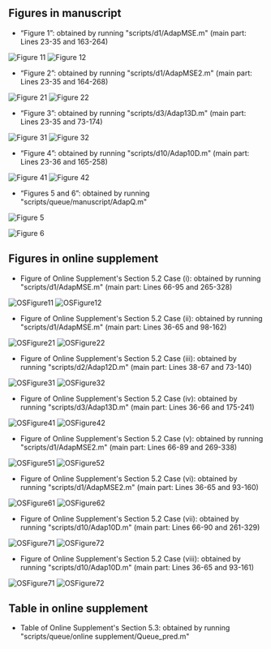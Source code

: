 ## Figures in manuscript
*   “Figure 1”: obtained by running "scripts/d1/AdapMSE.m" (main part: Lines 23-35 and 163-264)

![Figure 11](Figure1(1).png)
![Figure 12](Figure1(2).png)

*   “Figure 2”: obtained by running "scripts/d1/AdapMSE2.m" (main part: Lines 23-35 and 164-268)

![Figure 21](Figure2(1).png)
![Figure 22](Figure2(2).png)

*   “Figure 3”: obtained by running "scripts/d3/Adap13D.m" (main part: Lines 23-35 and 73-174)

![Figure 31](Figure3(1).png)
![Figure 32](Figure3(2).png)

*   “Figure 4”: obtained by running "scripts/d10/Adap10D.m" (main part: Lines 23-36 and 165-258)

![Figure 41](Figure4(1).png)
![Figure 42](Figure4(2).png)

*   “Figures 5 and 6”: obtained by running "scripts/queue/manuscript/AdapQ.m" 

![Figure 5](Figure5.png)

![Figure 6](Figure6.png)


## Figures in online supplement

*   Figure of Online Supplement's Section 5.2 Case (i): obtained by running "scripts/d1/AdapMSE.m" (main part: Lines 66-95 and 265-328)

![OSFigure11](OS52Case1(1).png)
![OSFigure12](OS52Case1(2).png)

*   Figure of Online Supplement's Section 5.2 Case (ii): obtained by running "scripts/d1/AdapMSE.m" (main part: Lines 36-65 and 98-162)

![OSFigure21](OS52Case2(1).png)
![OSFigure22](OS52Case2(2).png)

*   Figure of Online Supplement's Section 5.2 Case (iii): obtained by running "scripts/d2/Adap12D.m" (main part: Lines 38-67 and 73-140)

![OSFigure31](OS52Case3(1).png)
![OSFigure32](OS52Case3(2).png)

*   Figure of Online Supplement's Section 5.2 Case (iv): obtained by running "scripts/d3/Adap13D.m" (main part: Lines 36-66 and 175-241)

![OSFigure41](OS52Case4(1).png)
![OSFigure42](OS52Case4(2).png)

*   Figure of Online Supplement's Section 5.2 Case (v): obtained by running "scripts/d1/AdapMSE2.m" (main part: Lines 66-89 and 269-338)

![OSFigure51](OS52Case5(1).png)
![OSFigure52](OS52Case5(2).png)

*   Figure of Online Supplement's Section 5.2 Case (vi): obtained by running "scripts/d1/AdapMSE2.m" (main part: Lines 36-65 and 93-160)

![OSFigure61](OS52Case6(1).png)
![OSFigure62](OS52Case6(2).png)

*   Figure of Online Supplement's Section 5.2 Case (vii): obtained by running "scripts/d10/Adap10D.m" (main part: Lines 66-90 and 261-329)

![OSFigure71](OS52Case7(1).png)
![OSFigure72](OS52Case7(2).png)

*   Figure of Online Supplement's Section 5.2 Case (viii): obtained by running "scripts/d10/Adap10D.m" (main part: Lines 36-65 and 93-161)

![OSFigure71](OS52Case7(1).png)
![OSFigure72](OS52Case7(2).png)


## Table in online supplement

*   Table of Online Supplement's Section 5.3: obtained by running "scripts/queue/online supplement/Queue_pred.m"

